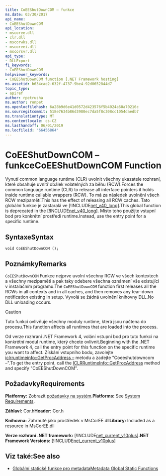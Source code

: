 ```yaml
---
title: CoEEShutDownCOM – funkce
ms.date: 03/30/2017
api_name:
- CoEEShutDownCOM
api_location:
- mscoree.dll
- clr.dll
- mscorwks.dll
- mscoreei.dll
- mscorsvr.dll
api_type:
- DLLExport
f1_keywords:
- CoEEShutDownCOM
helpviewer_keywords:
- CoEEShutDownCOM function [.NET Framework hosting]
ms.assetid: b634cae2-632f-4737-9be4-92d0652844d7
topic_type:
- apiref
author: rpetrusha
ms.author: ronpet
ms.openlocfilehash: 6a28b9d6e41d0572d423576f5b4024a60a70216c
ms.sourcegitcommit: 518e7634b86d3980ec7da5f8c308cc1054daedb7
ms.translationtype: MT
ms.contentlocale: cs-CZ
ms.lasthandoff: 06/01/2019
ms.locfileid: "66456864"
---
```

# <a name="coeeshutdowncom-function"></a><span data-ttu-id="b3196-102">CoEEShutDownCOM – funkce</span><span class="sxs-lookup"><span data-stu-id="b3196-102">CoEEShutDownCOM Function</span></span>
<span data-ttu-id="b3196-103">Vynutí common language runtime (CLR) uvolnit všechny ukazatele rozhraní, které obsahuje uvnitř obálek volatelných za běhu (RCW).</span><span class="sxs-lookup"><span data-stu-id="b3196-103">Forces the common language runtime (CLR) to release all interface pointers it holds inside runtime callable wrappers (RCW).</span></span> <span data-ttu-id="b3196-104">To má za následek uvolnění všech RCW mezipamětí.</span><span class="sxs-lookup"><span data-stu-id="b3196-104">This has the effect of releasing all RCW caches.</span></span> <span data-ttu-id="b3196-105">Tato globální funkce je zastaralá ve [!INCLUDE[net_v40_long](../../../../includes/net-v40-long-md.md)].</span><span class="sxs-lookup"><span data-stu-id="b3196-105">This global function is deprecated in the [!INCLUDE[net_v40_long](../../../../includes/net-v40-long-md.md)].</span></span> <span data-ttu-id="b3196-106">Místo toho použijte vstupní bod pro konkrétní prostředí runtime.</span><span class="sxs-lookup"><span data-stu-id="b3196-106">Instead, use the entry point for a specific runtime.</span></span>  
  
## <a name="syntax"></a><span data-ttu-id="b3196-107">Syntaxe</span><span class="sxs-lookup"><span data-stu-id="b3196-107">Syntax</span></span>  
  
```  
void CoEEShutDownCOM ();  
```  
  
## <a name="remarks"></a><span data-ttu-id="b3196-108">Poznámky</span><span class="sxs-lookup"><span data-stu-id="b3196-108">Remarks</span></span>  
 <span data-ttu-id="b3196-109">`CoEEShutDownCOM` Funkce nejprve uvolní všechny RCW ve všech kontextech a všechny mezipaměti a pak taky odebere všechna oznámení vše existující v instalačním programu.</span><span class="sxs-lookup"><span data-stu-id="b3196-109">The `CoEEShutDownCOM` function first releases all the RCWs in all contexts and in all caches, and then removes any tear-down notification existing in setup.</span></span> <span data-ttu-id="b3196-110">Vyvolá se žádná uvolnění knihovny DLL.</span><span class="sxs-lookup"><span data-stu-id="b3196-110">No DLL unloading occurs.</span></span>  
  
> [!CAUTION]
>  <span data-ttu-id="b3196-111">Tuto funkci ovlivňuje všechny moduly runtime, která jsou načtena do procesu.</span><span class="sxs-lookup"><span data-stu-id="b3196-111">This function affects all runtimes that are loaded into the process.</span></span>  
  
 <span data-ttu-id="b3196-112">Od verze rozhraní .NET Framework 4, volání vstupní bod pro tuto funkci na konkrétní modul runtime, který chcete ovlivnit.</span><span class="sxs-lookup"><span data-stu-id="b3196-112">Beginning with the .NET Framework 4, call the entry point for this function on the specific runtime you want to affect.</span></span> <span data-ttu-id="b3196-113">Získání vstupního bodu, zavolejte [iclrruntimeinfo::GetProcAddress –](../../../../docs/framework/unmanaged-api/hosting/iclrruntimeinfo-getprocaddress-method.md) metodu a zadejte "Coeeshutdowncom –".</span><span class="sxs-lookup"><span data-stu-id="b3196-113">To get the entry point, call the [ICLRRuntimeInfo::GetProcAddress](../../../../docs/framework/unmanaged-api/hosting/iclrruntimeinfo-getprocaddress-method.md) method and specify "CoEEShutDownCOM".</span></span>  
  
## <a name="requirements"></a><span data-ttu-id="b3196-114">Požadavky</span><span class="sxs-lookup"><span data-stu-id="b3196-114">Requirements</span></span>  
 <span data-ttu-id="b3196-115">**Platformy:** Zobrazit [požadavky na systém](../../../../docs/framework/get-started/system-requirements.md).</span><span class="sxs-lookup"><span data-stu-id="b3196-115">**Platforms:** See [System Requirements](../../../../docs/framework/get-started/system-requirements.md).</span></span>  
  
 <span data-ttu-id="b3196-116">**Záhlaví:** Cor.h</span><span class="sxs-lookup"><span data-stu-id="b3196-116">**Header:** Cor.h</span></span>  
  
 <span data-ttu-id="b3196-117">**Knihovna:** Zahrnuté jako prostředek v MsCorEE.dll</span><span class="sxs-lookup"><span data-stu-id="b3196-117">**Library:** Included as a resource in MsCorEE.dll</span></span>  
  
 <span data-ttu-id="b3196-118">**Verze rozhraní .NET framework:** [!INCLUDE[net_current_v10plus](../../../../includes/net-current-v10plus-md.md)]</span><span class="sxs-lookup"><span data-stu-id="b3196-118">**.NET Framework Versions:** [!INCLUDE[net_current_v10plus](../../../../includes/net-current-v10plus-md.md)]</span></span>  
  
## <a name="see-also"></a><span data-ttu-id="b3196-119">Viz také:</span><span class="sxs-lookup"><span data-stu-id="b3196-119">See also</span></span>

- [<span data-ttu-id="b3196-120">Globální statické funkce pro metadata</span><span class="sxs-lookup"><span data-stu-id="b3196-120">Metadata Global Static Functions</span></span>](../../../../docs/framework/unmanaged-api/metadata/metadata-global-static-functions.md)
